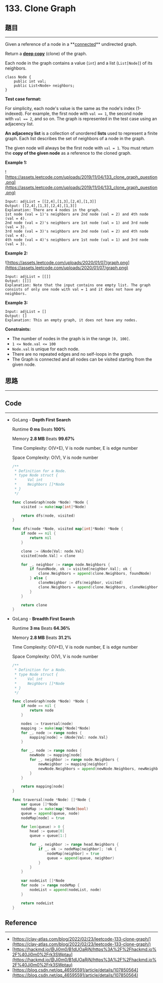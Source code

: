 # 133. Clone Graph

## 題目

---

Given a reference of a node in a **[connected](https://en.wikipedia.org/wiki/Connectivity_(graph_theory)#Connected_graph)** undirected graph.

Return a **[deep copy](https://en.wikipedia.org/wiki/Object_copying#Deep_copy)** (clone) of the graph.

Each node in the graph contains a value (`int`) and a list (`List[Node]`) of its neighbors.

```
class Node {
    public int val;
    public List<Node> neighbors;
}

```

**Test case format:**

For simplicity, each node's value is the same as the node's index (1-indexed). For example, the first node with `val == 1`, the second node with `val == 2`, and so on. The graph is represented in the test case using an adjacency list.

**An adjacency list** is a collection of unordered **lists** used to represent a finite graph. Each list describes the set of neighbors of a node in the graph.

The given node will always be the first node with `val = 1`. You must return the **copy of the given node** as a reference to the cloned graph.

**Example 1:**

![https://assets.leetcode.com/uploads/2019/11/04/133_clone_graph_question.png](https://assets.leetcode.com/uploads/2019/11/04/133_clone_graph_question.png)

```
Input: adjList = [[2,4],[1,3],[2,4],[1,3]]
Output: [[2,4],[1,3],[2,4],[1,3]]
Explanation: There are 4 nodes in the graph.
1st node (val = 1)'s neighbors are 2nd node (val = 2) and 4th node (val = 4).
2nd node (val = 2)'s neighbors are 1st node (val = 1) and 3rd node (val = 3).
3rd node (val = 3)'s neighbors are 2nd node (val = 2) and 4th node (val = 4).
4th node (val = 4)'s neighbors are 1st node (val = 1) and 3rd node (val = 3).

```

**Example 2:**

![https://assets.leetcode.com/uploads/2020/01/07/graph.png](https://assets.leetcode.com/uploads/2020/01/07/graph.png)

```
Input: adjList = [[]]
Output: [[]]
Explanation: Note that the input contains one empty list. The graph consists of only one node with val = 1 and it does not have any neighbors.

```

**Example 3:**

```
Input: adjList = []
Output: []
Explanation: This an empty graph, it does not have any nodes.

```

**Constraints:**

- The number of nodes in the graph is in the range `[0, 100]`.
- `1 <= Node.val <= 100`
- `Node.val` is unique for each node.
- There are no repeated edges and no self-loops in the graph.
- The Graph is connected and all nodes can be visited starting from the given node.

## 思路

---

## Code

---

- GoLang - ****Depth First Search****
    
    Runtime **0 ms** Beats **100%**
    
    Memory **2.8 MB** Beats **99.67%**
    
    Time Complexity: O(V+E), V is node number, E is edge number
    
    Space Complexity: O(V), V is node number
    
    ```go
    /**
     * Definition for a Node.
     * type Node struct {
     *     Val int
     *     Neighbors []*Node
     * }
     */
    
    func cloneGraph(node *Node) *Node {
        visited := make(map[int]*Node)
    
        return dfs(node, visited)
    }
    
    func dfs(node *Node, visited map[int]*Node) *Node {
        if node == nil {
            return nil
        }
    
        clone := &Node{Val: node.Val}
        visited[node.Val] = clone
    
        for _, neighbor := range node.Neighbors {
            if foundNode, ok := visited[neighbor.Val]; ok {
                clone.Neighbors = append(clone.Neighbors, foundNode)
            } else {
                cloneNeighbor := dfs(neighbor, visited)
                clone.Neighbors = append(clone.Neighbors, cloneNeighbor)
            }
        }
    
        return clone
    }
    ```
    
- GoLang - **Breadth First Search**
    
    Runtime **3 ms** Beats **64.36%**
    
    Memory **2.8 MB** Beats **31.2%**
    
    Time Complexity: O(V+E), V is node number, E is edge number
    
    Space Complexity: O(V), V is node number
    
    ```go
    /**
     * Definition for a Node.
     * type Node struct {
     *     Val int
     *     Neighbors []*Node
     * }
     */
    
    func cloneGraph(node *Node) *Node {
        if node == nil {
            return node
        }
    
        nodes := traversal(node)
        mapping := make(map[*Node]*Node)
        for _, node := range nodes {
            mapping[node] = &Node{Val: node.Val}
        }
    
        for _, node := range nodes {
            newNode := mapping[node]
            for _, neighbor := range node.Neighbors {
                newNeighbor := mapping[neighbor]
                newNode.Neighbors = append(newNode.Neighbors, newNeighbor)
            }
        }
    
        return mapping[node]
    }
    
    func traversal(node *Node) []*Node {
        var queue []*Node
        nodeMap := make(map[*Node]bool)
        queue = append(queue, node)
        nodeMap[node] = true
    
        for len(queue) > 0 {
            head := queue[0]
            queue = queue[1:]
    
            for _, neighbor := range head.Neighbors {
                if _, ok := nodeMap[neighbor]; !ok {
                    nodeMap[neighbor] = true
                    queue = append(queue, neighbor)
                }
            }
        }
        
        var nodeList []*Node
        for node := range nodeMap {
            nodeList = append(nodeList, node)
        }
    
        return nodeList
    }
    ```
    

## Reference

---

- [https://clay-atlas.com/blog/2022/02/23/leetcode-133-clone-graph/](https://clay-atlas.com/blog/2022/02/23/leetcode-133-clone-graph/)
- [https://hackmd.io/@Ji0m0/B1dUOaRjN/https%3A%2F%2Fhackmd.io%2F%40Ji0m0%2Frk3SWptau](https://hackmd.io/@Ji0m0/B1dUOaRjN/https%3A%2F%2Fhackmd.io%2F%40Ji0m0%2Frk3SWptau)
- [https://blog.csdn.net/qq_46595591/article/details/107850564](https://blog.csdn.net/qq_46595591/article/details/107850564)